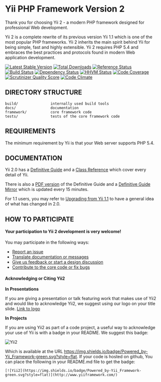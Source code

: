 Yii PHP Framework Version 2
===========================

Thank you for choosing Yii 2 - a modern PHP framework designed for professional Web development.

Yii 2 is a complete rewrite of its previous version Yii 1.1 which is one of the most popular PHP frameworks.
Yii 2 inherits the main spirit behind Yii for being simple, fast and highly extensible.
Yii 2 requires PHP 5.4 and embraces the best practices and protocols found in modern Web application development.


[![Latest Stable Version](https://poser.pugx.org/yiisoft/yii2/v/stable.png)](https://packagist.org/packages/yiisoft/yii2)
[![Total Downloads](https://poser.pugx.org/yiisoft/yii2/downloads.png)](https://packagist.org/packages/yiisoft/yii2)
[![Reference Status](https://www.versioneye.com/php/yiisoft:yii2/reference_badge.svg)](https://www.versioneye.com/php/yiisoft:yii2/references)
[![Build Status](https://secure.travis-ci.org/yiisoft/yii2.png)](http://travis-ci.org/yiisoft/yii2)
[![Dependency Status](https://www.versioneye.com/php/yiisoft:yii2/dev-master/badge.png)](https://www.versioneye.com/php/yiisoft:yii2/dev-master)
[![HHVM Status](http://hhvm.h4cc.de/badge/yiisoft/yii2-dev.png)](http://hhvm.h4cc.de/package/yiisoft/yii2-dev)
[![Code Coverage](https://scrutinizer-ci.com/g/yiisoft/yii2/badges/coverage.png?s=31d80f1036099e9d6a3e4d7738f6b000b3c3d10e)](https://scrutinizer-ci.com/g/yiisoft/yii2/)
[![Scrutinizer Quality Score](https://scrutinizer-ci.com/g/yiisoft/yii2/badges/quality-score.png?s=b1074a1ff6d0b214d54fa5ab7abbb90fc092471d)](https://scrutinizer-ci.com/g/yiisoft/yii2/)
[![Code Climate](https://codeclimate.com/github/yiisoft/yii2.png)](https://codeclimate.com/github/yiisoft/yii2)

DIRECTORY STRUCTURE
-------------------

```
build/               internally used build tools
docs/                documentation
framework/           core framework code
tests/               tests of the core framework code
```


REQUIREMENTS
------------

The minimum requirement by Yii is that your Web server supports PHP 5.4.


DOCUMENTATION
-------------

Yii 2.0 has a [Definitive Guide](http://www.yiiframework.com/doc-2.0/guide-index.html) and 
a [Class Reference](http://www.yiiframework.com/doc-2.0/index.html) which cover every detail of Yii.

There is also a [PDF version](http://stuff.cebe.cc/yii2-guide.pdf) of the Definitive Guide
and a [Definitive Guide Mirror](http://stuff.cebe.cc/yii2docs/) which is updated every 15 minutes.

For 1.1 users, you may refer to [Upgrading from Yii 1.1](docs/guide/intro-upgrade-from-v1.md)
to have a general idea of what has changed in 2.0.


HOW TO PARTICIPATE
------------------

#### Your participation to Yii 2 development is very welcome!

You may participate in the following ways:

- [Report an issue](docs/internals/report-an-issue.md)
- [Translate documentation or messages](docs/internals/translation-workflow.md)
- [Give us feedback or start a design discussion](http://www.yiiframework.com/forum/index.php/forum/42-general-discussions-for-yii-20/)
- [Contribute to the core code or fix bugs](docs/internals/git-workflow.md)

#### Acknowledging or Citing Yii2

**In Presentations**

If you are giving a presentation or talk featuring work that makes use of Yii2 and would like to acknowledge Yii2, we suggest using our logo on your title slide. [Link to logo](http://www.yiiframework.com/logo/)

**In Projects**

If you are using Yii2 as part of a code project, a useful way to acknowledge your use of Yii is with a badge in your README. We suggest this badge:    

![Yii2 ](https://img.shields.io/badge/Powered_by-Yii_Framework-green.svg?style=flat)

Which is available at the URL https://img.shields.io/badge/Powered_by-Yii_Framework-green.svg?style=flat. If your code is hosted on github, You can place the following in your README.md file to get the badge:

```
[![Yii2](https://img.shields.io/badge/Powered_by-Yii_Framework-green.svg?style=flat)](http://www.yiiframework.com/)
```
